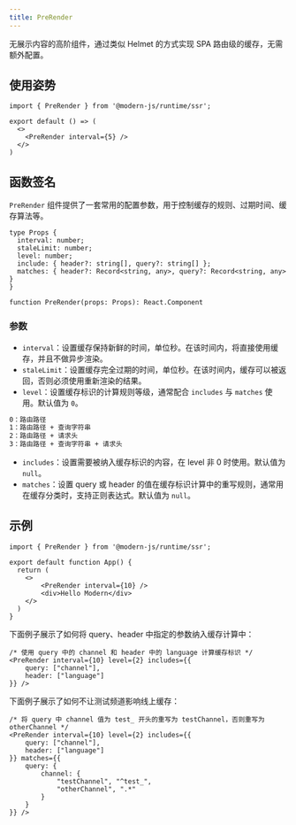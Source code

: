 ```yaml
---
title: PreRender
---
```


无展示内容的高阶组件，通过类似 Helmet 的方式实现 SPA 路由级的缓存，无需额外配置。

## 使用姿势

```tsx
import { PreRender } from '@modern-js/runtime/ssr';

export default () => (
  <>
    <PreRender interval={5} />
  </>
)
```

## 函数签名

`PreRender` 组件提供了一套常用的配置参数，用于控制缓存的规则、过期时间、缓存算法等。

```tsx
type Props {
  interval: number;
  staleLimit: number;
  level: number;
  include: { header?: string[], query?: string[] };
  matches: { header?: Record<string, any>, query?: Record<string, any> }
}

function PreRender(props: Props): React.Component
```

### 参数

- `interval`：设置缓存保持新鲜的时间，单位秒。在该时间内，将直接使用缓存，并且不做异步渲染。
- `staleLimit`：设置缓存完全过期的时间，单位秒。在该时间内，缓存可以被返回，否则必须使用重新渲染的结果。
- `level`：设置缓存标识的计算规则等级，通常配合 `includes` 与 `matches` 使用。默认值为 `0`。

```bash
0：路由路径
1：路由路径 + 查询字符串
2：路由路径 + 请求头
3：路由路径 + 查询字符串 + 请求头
```

- `includes`：设置需要被纳入缓存标识的内容，在 level 非 0 时使用。默认值为 `null`。
- `matches`：设置 query 或 header 的值在缓存标识计算中的重写规则，通常用在缓存分类时，支持正则表达式。默认值为 `null`。

## 示例

```tsx
import { PreRender } from '@modern-js/runtime/ssr';

export default function App() {
  return (
    <>
        <PreRender interval={10} />
        <div>Hello Modern</div>
    </>
  )
}
```

下面例子展示了如何将 query、header 中指定的参数纳入缓存计算中：

```tsx
/* 使用 query 中的 channel 和 header 中的 language 计算缓存标识 */
<PreRender interval={10} level={2} includes={{
    query: ["channel"],
    header: ["language"]
}} />
```

下面例子展示了如何不让测试频道影响线上缓存：

```tsx
/* 将 query 中 channel 值为 test_ 开头的重写为 testChannel，否则重写为 otherChannel */
<PreRender interval={10} level={2} includes={{
    query: ["channel"],
    header: ["language"]
}} matches={{
    query: {
        channel: {
            "testChannel", "^test_",
            "otherChannel", ".*"
        }
    }
}} />
```

